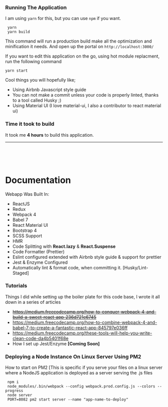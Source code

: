 ### Running The Application

I am using `yarn` for this, but you can use `npm` if you want.

```
 yarn
 yarn build
```

This command will run a production build make all the optimization and minification it needs. And
open up the portal on `http://localhost:3000/`

If you want to edit this application on the go, using hot module replacment, run the following
command

```
yarn start
```

Cool things you will hopefully like;
* Using Airbnb Javascript style guide
* You can not make a commit unless your code is properly linted, thanks to a tool called Husky ;)
* Using Material UI (I love material-ui, I also a contributor to react material ui)

### Time it took to build

It took me <b>4 hours</b> to build this application.

<hr />
<br /><br /><br />

# Documentation

Webapp Was Built In:

 * ReactJS
 * Redux
 * Webpack 4 
 * Babel 7
 * React Material UI
 * Bootstrap 4 
 * SCSS Support
 * HMR
 * Code Splitting with <b>React.lazy</b> & <b>React.Suspense</b>
 * Code Formatter (Prettier)
 * Eslint configured extended with Airbnb style guide & support for prettier
 * Jest & Enzyme Configured
 * Automatically lint & format code, when committing it. [Husky/Lint-Staged]


### Tutorials

Things I did while setting up the boiler plate for this code base, I wrote it all down in a series of articles

* <del>https://medium.freecodecamp.org/how-to-conquer-webpack-4-and-build-a-sweet-react-app-236d721e6745</del>
* https://medium.freecodecamp.org/how-to-combine-webpack-4-and-babel-7-to-create-a-fantastic-react-app-845797e036ff
* https://medium.freecodecamp.org/these-tools-will-help-you-write-clean-code-da4b5401f68e
* How I set up Jest/Enzyme <b>[Coming Soon]</b>


### Deploying a Node Instance On Linux Server Using PM2

 How to start on PM2 [This is specific if you serve your files on a linux server where a NodeJS application is deployed as a server serving the .js files

```
 npm i
 node_modules/.bin/webpack --config webpack.prod.config.js --colors --progress
 node server
 PORT=8082 pm2 start server --name "app-name-to-deploy"
```